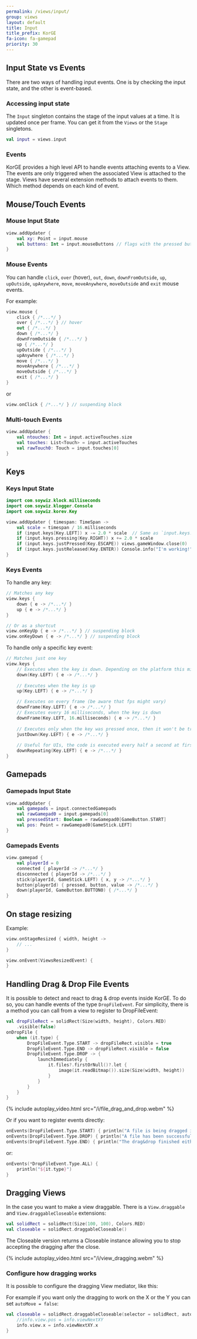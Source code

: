 ```yaml
---
permalink: /views/input/
group: views
layout: default
title: Input
title_prefix: KorGE
fa-icon: fa-gamepad
priority: 30
---
```

## Input State vs Events

There are two ways of handling input events. One is by checking the input state, and the other is event-based.

### Accessing input state

The `Input` singleton contains the stage of the input values at a time.
It is updated once per frame. You can get it from the `Views` or the `Stage` singletons. 

```kotlin
val input = views.input
```

### Events

KorGE provides a high level API to handle events attaching events to a View.
The events are only triggered when the associated View is attached to the stage.
Views have several extension methods to attach events to them. Which method depends on each kind of event.

## Mouse/Touch Events

### Mouse Input State

```kotlin
view.addUpdater {
    val xy: Point = input.mouse
    val buttons: Int = input.mouseButtons // flags with the pressed buttons
}
``` 

### Mouse Events

You can handle `click`, `over` (hover), `out`, `down`, `downFromOutside`, `up`, `upOutside`, `upAnywhere`, `move`, `moveAnywhere`, `moveOutside` and `exit` mouse events.

For example:

```kotlin
view.mouse {
    click { /*...*/ }
    over { /*...*/ } // hover
    out { /*...*/ }
    down { /*...*/ }
    downFromOutside { /*...*/ }
    up { /*...*/ }
    upOutside { /*...*/ }
    upAnywhere { /*...*/ }
    move { /*...*/ }
    moveAnywhere { /*...*/ }
    moveOutside { /*...*/ }
    exit { /*...*/ }
}
```
or
```kotlin
view.onClick { /*...*/ } // suspending block
```

### Multi-touch Events

```kotlin
view.addUpdater {
    val ntouches: Int = input.activeTouches.size
    val touches: List<Touch> = input.activeTouches
    val rawTouch0: Touch = input.touches[0]
}
``` 

## Keys

### Keys Input State

```kotlin
import com.soywiz.klock.milliseconds
import com.soywiz.klogger.Console
import com.soywiz.korev.Key

view.addUpdater { timespan: TimeSpan ->
    val scale = timespan / 16.milliseconds
    if (input.keys[Key.LEFT]) x -= 2.0 * scale  // Same as `input.keys.pressing(Key.LEFT)`
    if (input.keys.pressing(Key.RIGHT)) x += 2.0 * scale
    if (input.keys.justPressed(Key.ESCAPE)) views.gameWindow.close(0)
    if (input.keys.justReleased(Key.ENTER)) Console.info("I'm working!")
}
```

### Keys Events

To handle any key:

```kotlin
// Matches any key
view.keys {
    down { e -> /*...*/ }
    up { e -> /*...*/ }
}

// Or as a shortcut
view.onKeyUp { e -> /*...*/ } // suspending block
view.onKeyDown { e -> /*...*/ } // suspending block
```

To handle only a specific key event:

```kotlin
// Matches just one key
view.keys {
    // Executes when the key is down. Depending on the platform this might trigger multiple events. Use justDown to trigger it only once.
    down(Key.LEFT) { e -> /*...*/ }
    
    // Executes when the key is up
    up(Key.LEFT) { e -> /*...*/ }

    // Executes on every frame (be aware that fps might vary)
    downFrame(Key.LEFT) { e -> /*...*/ }
    // Executes every 16 milliseconds, when the key is down    
    downFrame(Key.LEFT, 16.milliseconds) { e -> /*...*/ }
    
    // Executes only when the key was pressed once, then it won't be triggered again until released and pressed again
    justDown(Key.LEFT) { e -> /*...*/ }
    
    // Useful for UIs, the code is executed every half a second at first, and then every 100 milliseconds doing an acceleration.
    downRepeating(Key.LEFT) { e -> /*...*/ }
}

```

## Gamepads

### Gamepads Input State

```kotlin
view.addUpdater {
    val gamepads = input.connectedGamepads
    val rawGamepad0 = input.gamepads[0]
    val pressedStart: Boolean = rawGamepad0[GameButton.START]
    val pos: Point = rawGamepad0[GameStick.LEFT]
}
```
### Gamepads Events

```kotlin
view.gamepad {
    val playerId = 0
    connected { playerId -> /*...*/ }
    disconnected { playerId -> /*...*/ }
    stick(playerId, GameStick.LEFT) { x, y -> /*...*/ }
    button(playerId) { pressed, button, value -> /*...*/ }
    down(playerId, GameButton.BUTTON0) { /*...*/ }
}
```

## On stage resizing

Example:

```kotlin
view.onStageResized { width, height ->
	// ...
}

view.onEvent(ViewsResizedEvent) {
}
``` 

## Handling Drag & Drop File Events

It is possible to detect and react to drag & drop events inside KorGE.
To do so, you can handle events of the type `DropFileEvent`.
For simplicity, there is a method you can call from a view to register to DropFileEvent:

```kotlin
val dropFileRect = solidRect(Size(width, height), Colors.RED)
    .visible(false)
onDropFile {
    when (it.type) {
        DropFileEvent.Type.START -> dropFileRect.visible = true
        DropFileEvent.Type.END -> dropFileRect.visible = false
        DropFileEvent.Type.DROP -> {
            launchImmediately {
                it.files?.firstOrNull()?.let {
                    image(it.readBitmap()).size(Size(width, height))
                }
            }
        }
    }
}
```

{% include autoplay_video.html src="/i/file_drag_and_drop.webm" %}

Or if you want to register events directly:

```kotlin
onEvents(DropFileEvent.Type.START) { println("A file is being dragged into the window") }
onEvents(DropFileEvent.Type.DROP) { println("A file has been successfully dropped in the window. Files: ${it.files}") }
onEvents(DropFileEvent.Type.END) { println("The drag&drop finished either with or without drop") }
```

or:

```kotlin
onEvents(*DropFileEvent.Type.ALL) {
    println("${it.type}")
}
```

## Dragging Views

In the case you want to make a view draggable. There is a `View.draggable` and `View.draggableCloseable` extensions:

```kotlin
val solidRect = solidRect(Size(100, 100), Colors.RED)
val closeable = solidRect.draggableCloseable()
```

The Closeable version returns a Closeable instance allowing you to stop accepting the dragging after the close.

{% include autoplay_video.html src="/i/view_dragging.webm" %}

### Configure how dragging works

It is possible to configure the dragging View mediator, like this:

For example if you want only the dragging to work on the X or the Y you can set `autoMove = false`:

```kotlin
val closeable = solidRect.draggableCloseable(selector = solidRect, autoMove = false) { info: DraggableInfo ->
    //info.view.pos = info.viewNextXY
    info.view.x = info.viewNextXY.x
}
```
